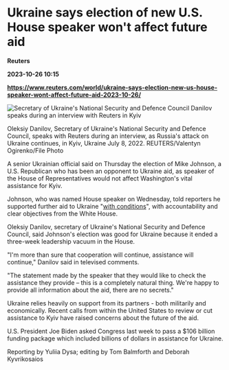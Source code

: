 # Ukraine says election of new U.S. House speaker won't affect future aid
**Reuters**

**2023-10-26 10:15**

**https://www.reuters.com/world/ukraine-says-election-new-us-house-speaker-wont-affect-future-aid-2023-10-26/**

![Secretary of Ukraine's National Security and Defence Council Danilov speaks during an interview with Reuters in Kyiv](https://www.reuters.com/resizer/THnn0daUqvfhLQ6mQaAQJfjk5kA=/1920x0/filters:quality(80)/cloudfront-us-east-2.images.arcpublishing.com/reuters/U3U6HN4N7JLD7I7WVUKOU2FQLI.jpg)

Oleksiy Danilov, Secretary of Ukraine's National Security and Defence Council, speaks with Reuters during an interview, as Russia's attack on Ukraine continues, in Kyiv, Ukraine July 8, 2022. REUTERS/Valentyn Ogirenko/File Photo

A senior Ukrainian official said on Thursday the election of Mike Johnson, a U.S. Republican who has been an opponent to Ukraine aid, as speaker of the House of Representatives would not affect Washington's vital assistance for Kyiv.

Johnson, who was named House speaker on Wednesday, told reporters he supported further aid to Ukraine "[with conditions](https://www.reuters.com/world/us/pro-israel-resolution-is-first-act-new-us-house-leader-2023-10-25/)", with accountability and clear objectives from the White House.

Oleksiy Danilov, secretary of Ukraine's National Security and Defence Council, said Johnson's election was good for Ukraine because it ended a three-week leadership vacuum in the House.

"I'm more than sure that cooperation will continue, assistance will continue," Danilov said in televised comments.

"The statement made by the speaker that they would like to check the assistance they provide – this is a completely natural thing. We're happy to provide all information about the aid, there are no secrets."

Ukraine relies heavily on support from its partners - both militarily and economically. Recent calls from within the United States to review or cut assistance to Kyiv have raised concerns about the future of the aid.

U.S. President Joe Biden asked Congress last week to pass a $106 billion funding package which included billions of dollars in assistance for Ukraine.

Reporting by Yuliia Dysa; editing by Tom Balmforth and Deborah Kyvrikosaios